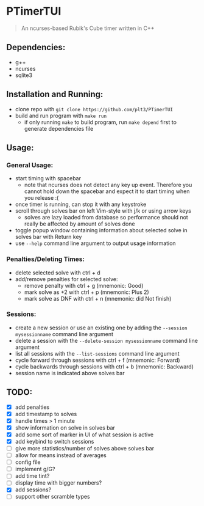 # PTimerTUI

> An ncurses-based Rubik's Cube timer written in C++

## Dependencies:

- g++
- ncurses
- sqlite3

## Installation and Running:

- clone repo with `git clone https://github.com/plt3/PTimerTUI`
- build and run program with `make run`
  - if only running `make` to build program, run `make depend` first to generate dependencies file

## Usage:

### General Usage:

- start timing with spacebar
  - note that ncurses does not detect any key up event. Therefore you cannot hold down the spacebar and expect it to start timing when you release :(
- once timer is running, can stop it with any keystroke
- scroll through solves bar on left Vim-style with j/k or using arrow keys
  - solves are lazy loaded from database so performance should not really be affected by amount of solves done
- toggle popup window containing information about selected solve in solves bar with Return key
- use `--help` command line argument to output usage information

### Penalties/Deleting Times:

- delete selected solve with ctrl + d
- add/remove penalties for selected solve:
  - remove penalty with ctrl + g (mnemonic: Good)
  - mark solve as +2 with ctrl + p (mnemonic: Plus 2)
  - mark solve as DNF with ctrl + n (mnemonic: did Not finish)

### Sessions:

- create a new session or use an existing one by adding the `--session mysessionname` command line argument
- delete a session with the `--delete-session mysessionname` command line argument
- list all sessions with the `--list-sessions` command line argument
- cycle forward through sessions with ctrl + f (mnemonic: Forward)
- cycle backwards through sessions with ctrl + b (mnemonic: Backward)
- session name is indicated above solves bar


## TODO:

- [x] add penalties
- [x] add timestamp to solves
- [x] handle times > 1 minute
- [x] show information on solve in solves bar
- [x] add some sort of marker in UI of what session is active
- [x] add keybind to switch sessions
- [ ] give more statistics/number of solves above solves bar
- [ ] allow for means instead of averages
- [ ] config file
- [ ] implement g/G?
- [ ] add time tint?
- [ ] display time with bigger numbers?
- [x] add sessions?
- [ ] support other scramble types

